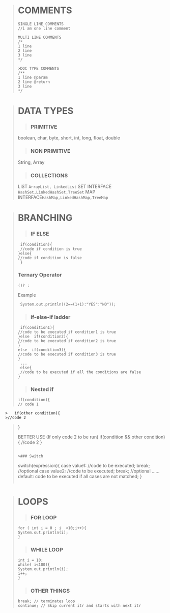 ># COMMENTS
>```
>SINGLE LINE COMMENTS 
>//i am one line comment
>```
>```
>MULTI LINE COMMENTS 
>/*
>1 line
>2 line
>3 line
>*/
>```
>```
>>DOC TYPE COMMENTS 
>/**
>1 line @param
>2 line @return
>3 line 
>*/
>```

># DATA TYPES 
>> ### PRIMITIVE
> boolean, char, byte, short, int, long, float, double
>
>>### NON PRIMITIVE
>String, Array
>
>>### COLLECTIONS
>LIST `ArrayList, LinkedList`
>SET INTERFACE `HashSet,LinkedHashSet,TreeSet`
>MAP INTERFACE`HashMap,LinkedHashMap,TreeMap`

># BRANCHING
>>### IF ELSE 
>```
>  if(condition){
>  //code if condition is true
> }else{
> //code if condition is false
>  }
>```
>>
>### Ternary Operator
>`()? : ` 
>
>Example
>```
>  System.out.println((2==(1+1):"YES":"NO"));
>```
>>###  if-else-if ladder
>```
>  if(condition1){
 >//code to be executed if condition1 is true
  >}else  if(condition2){
  >//code to be executed if condition2 is true
  >}
  >else  if(condition3){
  >//code to be executed if condition3 is true
  >}
>  ...
>  else{
>  //code to be executed if all the conditions are false
> }
>```
>>### Nested if
>```
>if(condition){
>// code 1
	>	if(other condition){
	>//code 2
>}
>
>BETTER USE (If only code 2 to be run)
>if(condition && other condition){
>//code 2
>}
>```
>
>>### Switch
>```
>  switch(expression){
>  case value1:
>  //code to be executed;
>  break; //optional
>  case value2:
>  //code to be executed;
>  break; //optional
>  ......
>  default:
>  code to be executed if all cases are not matched;
> }
> ```

># LOOPS
>>### FOR LOOP
>```
> for ( int i = 0 ; i  <10;i++){
> System.out.println(i);
>}
>```
>
>>### WHILE LOOP
>```
>int i = 10;
> while( i<100){
> System.out.println(i);
> i++;
>}
>```
>>### OTHER THINGS
>```
>break; // terminates loop
>continue; // Skip current itr and starts with next itr
>```